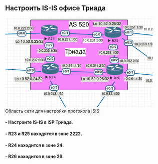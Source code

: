 ## Настроить IS-IS офисе Триада
![](https://github.com/Ram170107/Otus_practice_ARR/blob/ac46155ea26409ecd94684ed0a846d6fb9ae19c4/labs/lab_7/isis.png)
Область сети для настройки протокола ISIS

#### - Настроите IS-IS в ISP Триада.
#### - R23 и R25 находятся в зоне 2222.
#### - R24 находится в зоне 24.
#### - R26 находится в зоне 26.
